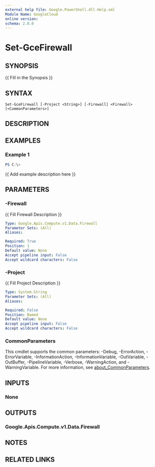```yaml
---
external help file: Google.PowerShell.dll-Help.xml
Module Name: GoogleCloud
online version:
schema: 2.0.0
---
```


# Set-GceFirewall

## SYNOPSIS
{{ Fill in the Synopsis }}

## SYNTAX

```
Set-GceFirewall [-Project <String>] [-Firewall] <Firewall> [<CommonParameters>]
```

## DESCRIPTION


## EXAMPLES

### Example 1
```powershell
PS C:\> 
```

{{ Add example description here }}

## PARAMETERS

### -Firewall
{{ Fill Firewall Description }}

```yaml
Type: Google.Apis.Compute.v1.Data.Firewall
Parameter Sets: (All)
Aliases:

Required: True
Position: 1
Default value: None
Accept pipeline input: False
Accept wildcard characters: False
```

### -Project
{{ Fill Project Description }}

```yaml
Type: System.String
Parameter Sets: (All)
Aliases:

Required: False
Position: Named
Default value: None
Accept pipeline input: False
Accept wildcard characters: False
```

### CommonParameters
This cmdlet supports the common parameters: -Debug, -ErrorAction, -ErrorVariable, -InformationAction, -InformationVariable, -OutVariable, -OutBuffer, -PipelineVariable, -Verbose, -WarningAction, and -WarningVariable. For more information, see [about_CommonParameters](http://go.microsoft.com/fwlink/?LinkID=113216).

## INPUTS

### None

## OUTPUTS

### Google.Apis.Compute.v1.Data.Firewall

## NOTES

## RELATED LINKS
